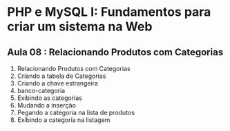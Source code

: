 # PHP e MySQL I: Fundamentos para criar um sistema na Web

## Aula 08 : Relacionando Produtos com Categorias

1. Relacionando Produtos com Categorias
2. Criando a tabela de Categorias
3. Criando a chave estrangeira
4. banco-categoria
5. Exibindo as categorias
6. Mudando a inserção
7. Pegando a categoria na lista de produtos
8. Exibindo a categoria na listagem